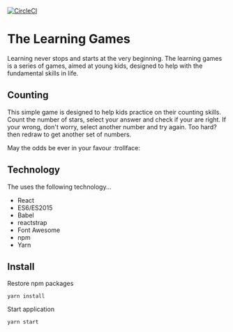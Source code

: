 [![CircleCI](https://circleci.com/gh/bidwall/the-learning-games.svg?style=shield)](https://circleci.com/gh/bidwall/the-learning-games)

# The Learning Games
Learning never stops and starts at the very beginning. The learning games is a series of games, aimed at young kids, designed to help with the fundamental skills in life.

## Counting
This simple game is designed to help kids practice on their counting skills. Count the number of stars, select your answer and check if your are right. If your wrong, don't worry, select another number and try again. Too hard? then redraw to get another set of numbers.

May the odds be ever in your favour :trollface:

## Technology
The uses the following technology...
- React
- ES6/ES2015
- Babel
- reactstrap
- Font Awesome
- npm
- Yarn

## Install
Restore npm packages

`yarn install`

Start application

`yarn start`
